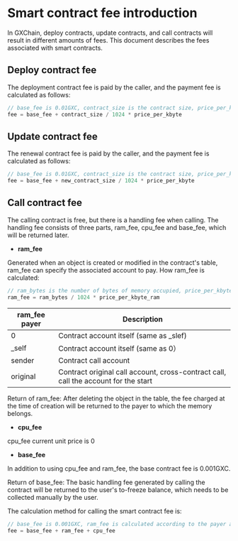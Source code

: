 # Smart contract fee introduction

In GXChain, deploy contracts, update contracts, and call contracts will result in different amounts of fees. This document describes the fees associated with smart contracts.

## Deploy contract fee

The deployment contract fee is paid by the caller, and the payment fee is calculated as follows:

```cpp
// base_fee is 0.01GXC, contract_size is the contract size, price_per_kbyte is the cost of 1kb ram, currently 0.2GXC
fee = base_fee + contract_size / 1024 * price_per_kbyte
```

## Update contract fee

The renewal contract fee is paid by the caller, and the payment fee is calculated as follows:

```cpp
// base_fee is 0.01GXC, contract_size is the contract size, price_per_kbyte is the cost of 1kb ram, currently 0.2GXC
fee = base_fee + new_contract_size / 1024 * price_per_kbyte
```

## Call contract fee

The calling contract is free, but there is a handling fee when calling. The handling fee consists of three parts, ram_fee, cpu_fee and base_fee, which will be returned later.

- **ram_fee**

Generated when an object is created or modified in the contract's table, ram_fee can specify the associated account to pay. How ram_fee is calculated:

```cpp
// ram_bytes is the number of bytes of memory occupied, price_per_kbyte_ram is the cost of 1kb ram, currently 0.2GXC
ram_fee = ram_bytes / 1024 * price_per_kbyte_ram 
```

| ram_fee payer | Description |
| --- | --- | 
| 0 | Contract account itself (same as \_slef) |
| \_self | Contract account itself (same as 0） |
| sender | Contract call account |
| original | Contract original call account, cross-contract call, call the account for the start |

Return of ram_fee: After deleting the object in the table, the fee charged at the time of creation will be returned to the payer to which the memory belongs.

- **cpu_fee**

cpu_fee current unit price is 0

- **base_fee**

In addition to using cpu_fee and ram_fee, the base contract fee is 0.001GXC. 

Return of base_fee: The basic handling fee generated by calling the contract will be returned to the user's to-freeze balance, which needs to be collected manually by the user.

The calculation method for calling the smart contract fee is:

```cpp
// base_fee is 0.001GXC, ram_fee is calculated according to the payer and occupied memory, cpu_fee is 0
fee = base_fee + ram_fee + cpu_fee
```


